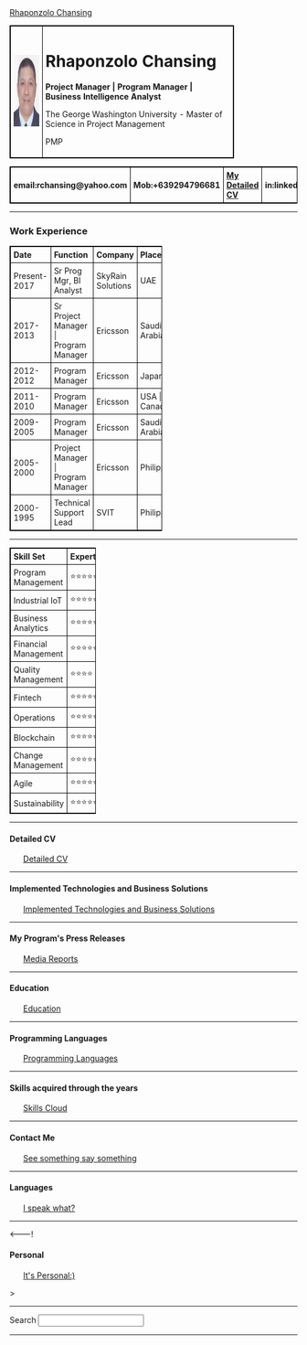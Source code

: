 
<html lang="en" dir="ltr">

<head>
  <meta charset="utf-8">
  <title>Rhaponzolo Chansing WebSite</title>
  <link rel="stylesheet" href="styles.css">
  <link rel="icon" href="favicon.ico">
</head>

<body>
  <script type="text/javascript" src="https://platform.linkedin.com/badges/js/profile.js" async defer></script>
  <div class="LI-profile-badge"  data-version="v1" data-size="medium" data-locale="en_US" data-type="horizontal" data-theme="light" data-vanity="rchansing"><a class="LI-simple-link" href='https://ae.linkedin.com/in/rchansing?trk=profile-badge'>Rhaponzolo Chansing</a></div>
  <table style="width:78%">
    <tr>
      <td><img src="Rhaponzolo Chansing.jpg" height="125" width="100" alt="Rhaponzolo Chansing picture"></td>
      <td>
        <h1>Rhaponzolo Chansing</h1>
        <strong>Project Manager | Program Manager | Business Intelligence Analyst</strong>
        <p>The George Washington University - Master of Science in Project Management</p> 
        <p>PMP</p>
      </td>
    </tr>
  </table>
  <table style="width:100%">
    <tr>
      <th class="email">email:rchansing@yahoo.com</th>
      <th class="Mob">Mob:+639294796681</th>
      <th><a href="Detailed CV.html">My Detailed CV</a></th>
      <th class="in">in:linkedin.com/in/rchansing</th>
      <th class="Add">Add: Manila, Philippines</th>
    </tr>
  </table>
  <hr>
  <h3>Work Experience</h3>
  <table style="width:53%">
    <colgroup span="4"></colgroup>
    <tr>
      <th>Date</th>
      <th>Function</th>
      <th>Company</th>
      <th>Place</th>
    </tr>
     <tr>
      <td >Present-2017</td>
      <td>Sr Prog Mgr, BI Analyst</td>
      <td>SkyRain Solutions</td>
      <td>UAE</td>
    </tr>
    <tr>
      <td >2017-2013</td>
      <td>Sr Project Manager | Program Manager</td>
      <td>Ericsson</td>
      <td>Saudi Arabia</td>
    </tr>
    <tr>
      <td>2012-2012</td>
      <td>Program Manager</td>
      <td>Ericsson</td>
      <td>Japan</td>
    </tr>
    <tr>
      <td>2011-2010</td>
      <td>Program Manager</td>
      <td>Ericsson</td>
      <td>USA | Canada</td>
    </tr>
    <tr>
      <td>2009-2005</td>
      <td>Program Manager</td>
      <td>Ericsson</td>
      <td>Saudi Arabia</td>
    </tr>
    <tr>
      <td>2005-2000</td>
      <td>Project Manager | Program Manager</td>
      <td>Ericsson</td>
      <td>Philippines</td>
    </tr>
    <tr>
      <td>2000-1995</td>
      <td>Technical Support Lead</td>
      <td>SVIT</td>
      <td>Philippines</td>
    </tr>
  </table>
  <hr>
  <style>
  table, th, td {
  border: 1px solid black;
  border-collapse: collapse;
  }
  th, td {
  padding: 5px;
  text-align: left;
  }
  </style>

<body>
<table style="width:30%">
  <tr>
    <th>Skill Set</th>
    <th>Expertise</th>
  </tr>
  <tr>
    <td>Program Management</td>
    <td>⭐️⭐️⭐️⭐️⭐️</td>
  </tr>
  <tr>
    <td>Industrial IoT</td>
    <td>⭐️⭐️⭐️⭐️⭐️</td>
  </tr>
  <tr>
    <td>Business Analytics</td>
    <td>⭐️⭐️⭐️⭐️⭐️</td>
  </tr>
  <tr>
    <td>Financial Management</td>
    <td>⭐️⭐️⭐️⭐️⭐️</td>
  </tr>
  <tr>
    <td>Quality Management</td>
    <td>⭐️⭐️⭐️⭐️</td>
  </tr>
  <tr>
    <td>Fintech</td>
    <td>⭐️⭐️⭐️⭐️⭐️</td>
  </tr>
  <tr>
    <td>Operations</td>
    <td>⭐️⭐️⭐️⭐️⭐️</td>
  </tr>
  <tr>
    <td>Blockchain</td>
    <td>⭐️⭐️⭐️⭐️⭐️</td>
  </tr>
  <tr>
    <td>Change Management</td>
    <td>⭐️⭐️⭐️⭐️⭐️</td>
  </tr>
  <tr>
    <td>Agile</td>
    <td>⭐️⭐️⭐️⭐️⭐️</td>
  </tr>
  <tr>
    <td>Sustainability</td>
    <td>⭐️⭐️⭐️⭐️⭐️</td>
  </tr>
</table>
  <hr>
  <h4>Detailed CV</h4>
  <ol>
    <a href="Detailed CV.html">Detailed CV</a>
  </ol>
  <hr>
  <h4>Implemented Technologies and Business Solutions</h4>
  <ol>
    <a href="Implemented Technologies and Business Solutions.html">Implemented Technologies and Business Solutions</a>
  </ol>
  <hr>
  <h4>My Program's Press Releases</h4>
  <ol>
    <a href="Media Reports.html">Media Reports</a>
  </ol>
  <hr>
  <h4>Education</h4>
  <ol>
    <a href="Education.html">Education</a>
  </ol>
  <hr>
  <h4>Programming Languages</h4>
  <ol>
    <a href="Programming Languages.html">Programming Languages</a>
  </ol>
  <hr>
  <h4>Skills acquired through the years</h4>
  <ol>
    <a href="Skills.html">Skills Cloud</a>
  </ol>
  <hr>
  <h4>Contact Me</h4>
  <ol>
    <a href="See something say something.html">See something say something</a>
  </ol>
  <hr>
  <h4>Languages</h4>
  <ol>
    <a href="I speak what.html">I speak what?</a>
  </ol>
  <hr>
  <---!<h4>Personal</h4>
  <ol>
    <a href="Personal.html">It's Personal:)</a>
  </ol>>
  <hr>
  <label>Search</label>
  <input type="search" name="" value="">
  <hr>
 </body>


